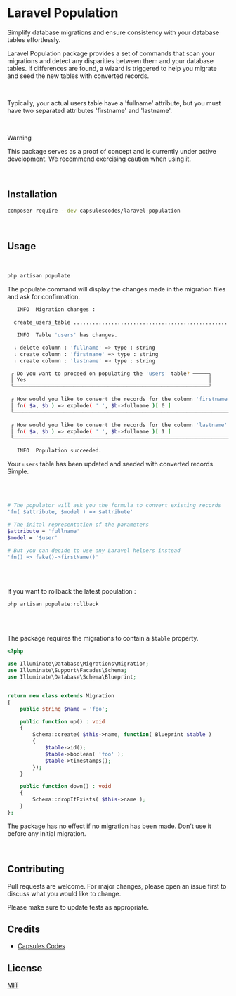 

# Laravel Population


Simplify database migrations and ensure consistency with your database tables effortlessly.

Laravel Population package provides a set of commands that scan your migrations and detect any disparities between them and your database tables. If differences are found, a wizard is triggered to help you migrate and seed the new tables with converted records.

<br>

Typically, your actual users table have a 'fullname' attribute, but you must have two separated attributes 'firstname' and 'lastname'.

<br>

> [!WARNING]
> This package serves as a proof of concept and is currently under active development. We recommend exercising caution when using it.

<br>

## Installation

```bash
composer require --dev capsulescodes/laravel-population
```

<br>

## Usage

<br>

```bash
php artisan populate
```

The populate command will display the changes made in the migration files and ask for confirmation.

```bash
   INFO  Migration changes :

  create_users_table .......................................................................................................................... DONE

   INFO  Table 'users' has changes.

  ⇂ delete column : 'fullname' => type : string
  ⇂ create column : 'firstname' => type : string
  ⇂ create column : 'lastname' => type : string

 ┌ Do you want to proceed on populating the 'users' table? ─────┐
 │ Yes                                                          │
 └──────────────────────────────────────────────────────────────┘

 ┌ How would you like to convert the records for the column 'firstname' of type 'string'?  'fn( $attribute, $model ) => $attribute' ┐
 │ fn( $a, $b ) => explode( ' ', $b->fullname )[ 0 ]                                                                                │
 └──────────────────────────────────────────────────────────────────────────────────────────────────────────────────────────────────┘

 ┌ How would you like to convert the records for the column 'lastname' of type 'string'?  'fn( $attribute, $model ) => $attribute' ┐
 │ fn( $a, $b ) => explode( ' ', $b->fullname )[ 1 ]                                                                               │
 └─────────────────────────────────────────────────────────────────────────────────────────────────────────────────────────────────┘

   INFO  Population succeeded.
   ```

Your `users` table has been updated and seeded with converted records. Simple.

<br>
<br>

```bash
# The populator will ask you the formula to convert existing records
'fn( $attribute, $model ) => $attribute'

# The inital representation of the parameters
$attribute = 'fullname'
$model = '$user'

# But you can decide to use any Laravel helpers instead
'fn() => fake()->firstName()'
```

<br>
<br>

If you want to rollback the latest population :

```
php artisan populate:rollback
```

<br>
<br>

The package requires the migrations to contain a `$table` property.

```php
<?php

use Illuminate\Database\Migrations\Migration;
use Illuminate\Support\Facades\Schema;
use Illuminate\Database\Schema\Blueprint;


return new class extends Migration
{
    public string $name = 'foo';

    public function up() : void
    {
        Schema::create( $this->name, function( Blueprint $table )
        {
            $table->id();
            $table->boolean( 'foo' );
            $table->timestamps();
        });
    }

    public function down() : void
    {
        Schema::dropIfExists( $this->name );
    }
};
```

The package has no effect if no migration has been made. Don't use it before any initial migration.

<br>

## Contributing

Pull requests are welcome. For major changes, please open an issue first
to discuss what you would like to change.

Please make sure to update tests as appropriate.

## Credits

- [Capsules Codes](https://github.com/capsulescodes)

## License

[MIT](https://choosealicense.com/licenses/mit/)
